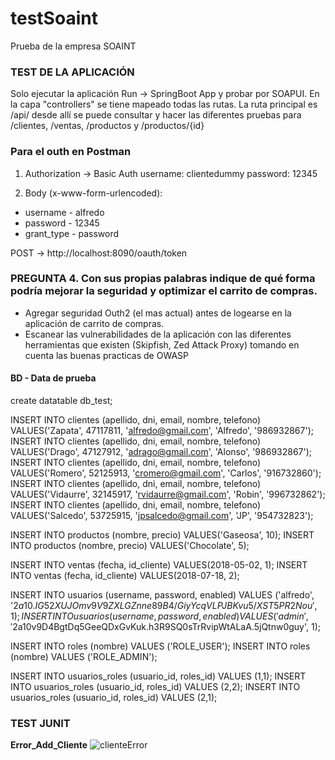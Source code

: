 # testSoaint
Prueba de la empresa SOAINT

### TEST DE LA APLICACIÓN

Solo ejecutar la aplicación Run -> SpringBoot App y probar por SOAPUI. 
En la capa "controllers" se tiene mapeado todas las rutas.
La ruta principal es /api/
desde allí se puede consultar y hacer las diferentes pruebas para /clientes, /ventas, /productos y /productos/{id}

### Para el outh en Postman
1) Authorization -> Basic Auth
username: clientedummy
password: 12345


2) Body (x-www-form-urlencoded):
- username - alfredo
- password - 12345
- grant_type - password

POST  -> http://localhost:8090/oauth/token


### PREGUNTA 4. Con sus propias palabras indique de qué forma podría mejorar la seguridad y optimizar el carrito de compras.
- Agregar seguridad Outh2 (el mas actual) antes de logearse en la aplicación de carrito de compras.
- Escanear las vulnerabilidades de la aplicación con las diferentes herramientas que existen (Skipfish, Zed Attack Proxy) tomando en cuenta las buenas practicas de OWASP


#### BD - Data de prueba
create datatable db_test;

INSERT INTO clientes (apellido, dni, email, nombre, telefono) VALUES('Zapata', 47117811, 'alfredo@gmail.com', 'Alfredo', '986932867');
INSERT INTO clientes (apellido, dni, email, nombre, telefono) VALUES('Drago', 47127912, 'adrago@gmail.com', 'Alonso', '986932867');
INSERT INTO clientes (apellido, dni, email, nombre, telefono) VALUES('Romero', 52125913, 'cromero@gmail.com', 'Carlos', '916732860');
INSERT INTO clientes (apellido, dni, email, nombre, telefono) VALUES('Vidaurre', 32145917, 'rvidaurre@gmail.com', 'Robin', '996732862');
INSERT INTO clientes (apellido, dni, email, nombre, telefono) VALUES('Salcedo', 53725915, 'jpsalcedo@gmail.com', 'JP', '954732823');

INSERT INTO productos (nombre, precio) VALUES('Gaseosa', 10);
INSERT INTO productos (nombre, precio) VALUES('Chocolate', 5);

INSERT INTO ventas (fecha, id_cliente) VALUES(2018-05-02, 1);
INSERT INTO ventas (fecha, id_cliente) VALUES(2018-07-18, 2);

INSERT INTO usuarios (username, password, enabled) VALUES ('alfredo', '$2a$10$.IG52XUJOmv9V9ZXLGZnne89B4/GiyYcqVLPJBKvu5/XST5PR2Nou', 1);
INSERT INTO usuarios (username, password, enabled) VALUES ('admin', '$2a$10$v9D4BgtDq5GeeQDxGvKuk.h3R9SQ0sTrRvipWtALaA.5jQtnw0guy', 1);

INSERT INTO roles (nombre) VALUES ('ROLE_USER');
INSERT INTO roles (nombre) VALUES ('ROLE_ADMIN');

INSERT INTO usuarios_roles (usuario_id, roles_id) VALUES (1,1);
INSERT INTO usuarios_roles (usuario_id, roles_id) VALUES (2,2);
INSERT INTO usuarios_roles (usuario_id, roles_id) VALUES (2,1);



### TEST JUNIT


**Error_Add_Cliente**
![clienteError](https://user-images.githubusercontent.com/43482668/104074706-c84cd480-51de-11eb-872e-123469746b33.png)
